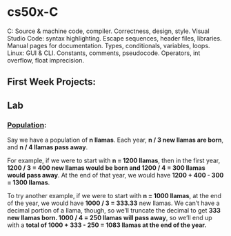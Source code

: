 # cs50x-C
C: Source &amp; machine code, compiler. Correctness, design, style. Visual Studio Code: syntax highlighting. Escape sequences, header files, libraries. Manual pages for documentation. Types, conditionals, variables, loops. Linux: GUI &amp; CLI. Constants, comments, pseudocode. Operators, int overflow, float imprecision.


## First Week Projects:

## Lab

### [Population](https://github.com/Henalecam/cs50-C/population):
Say we have a population of **n llamas**. Each year, **n / 3 new llamas are born**, and **n / 4 llamas pass away**.

For example, if we were to start with **n = 1200 llamas**, then in the first year, **1200 / 3 = 400 new llamas would be born and 1200 / 4 = 300 llamas would pass away**. At the end of that year, we would have **1200 + 400 - 300 = 1300 llamas**.

To try another example, if we were to start with **n = 1000 llamas**, at the end of the year, we would have **1000 / 3 = 333.33** new llamas. We can’t have a decimal portion of a llama, though, so we’ll truncate the decimal to get **333 new llamas born. 1000 / 4 = 250 llamas will pass away**, so we’ll end up with a **total of 1000 + 333 - 250 = 1083 llamas at the end of the year.**

